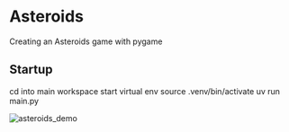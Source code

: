 # Asteroids
Creating an Asteroids game with pygame

## Startup
cd into main workspace
start virtual env
    source .venv/bin/activate
    uv run main.py

![asteroids_demo](https://github.com/user-attachments/assets/1a771b13-42d1-41b6-8201-d11fe0b2609c)
